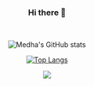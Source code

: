 <div align="center">
  <h3> Hi there 👋</h3>
  </br>
  
![Medha's GitHub stats](https://github-readme-stats.vercel.app/api?username=medhatiwari&count_private=true&show_icons=true&theme=dracula&&hide_border=true&include_all_commits=true)


[![Top Langs](https://github-readme-stats.vercel.app/api/top-langs/?username=medhatiwari&layout=compact&count_private=true&show_icons=true&theme=dracula&&hide_border=true)](https://github.com/medhatiwari/github-readme-stats)

![](https://komarev.com/ghpvc/?username=medhatiwari&color=dd6387&style=plastic)


</div>

<!--
**medhatiwari/medhatiwari** is a ✨ _special_ ✨ repository because its `README.md` (this file) appears on your GitHub profile.

Here are some ideas to get you started:


- 🔭 I’m currently working on ...
- 🌱 I’m currently learning ...
- 👯 I’m looking to collaborate on ...
- 🤔 I’m looking for help with ...
- 💬 Ask me about ...
- 📫 How to reach me: ...
- 😄 Pronouns: ...
- ⚡ Fun fact: ...
-->
